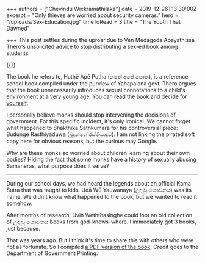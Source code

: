 +++
authors = ["Chevindu Wickramathilaka"]
date = 2019-12-26T13:30:00Z
excerpt = "Only thieves are worried about security cameras."
hero = "/uploads/Sex-Education.jpg"
timeToRead = 3
title = "The Youth That Dawned"

+++
This post settles during the uproar due to Ven Medagoda Abayathissa Thero's unsolicited advice to stop distributing a sex-ed book among students.

{{<youtube Y2m3K_mzdp4>}}

The book he refers to, Hathē Apē Potha (හතේ අපේ පොත), is a reference school book compiled under the purview of Yahapalana govt. Thero argues that the book unnecessarily introduces sexual connotations to a child's environment at a very young age. You can [read the book and decide for yourself](https://drive.google.com/file/d/1stP-ocC-6RVWmthIs41oxwgywb4sW0jN/view?usp=drivesdk "Hathe Ape Potha").

I personally believe monks should stop intervening the decisions of government. For this specific incident, it's only ironical. We cannot forget what happened to Shakthika Sathkumara for his controversial piece: Budungē Rasthiyāduwa (බුදුන්ගේ රස්තියාදුව). I am not linking the pirated soft copy here for obvious reasons, but the curious may Google.

Why are these monks so worried about children learning about their own bodies? Hiding the fact that some monks have a history of sexually abusing Samanēras, what purpose does it serve?

***

During our school days, we had heard the legends about an official Kama Sutra that was taught to kids. Udā Wū Yauwanaya (උදා වූ යෞවනය) was its name. We didn't know what happened to the book, but we wanted to read it somehow.

After months of research, Uvin Weththasinghe could loot an old collection of උදා වූ යෞවනය books from god-knows-where. I immediately got 3 books, just because.

That was years ago. But I think it's time to share this with others who were not as fortunate. So I compiled [a PDF version of the book](https://www.dropbox.com/s/ovmj8pjck2tf8gg/UdawuYauwanaya.pdf?dl=0 "Udawu Yauwanaya"). Credit goes to the Department of Government Printing.